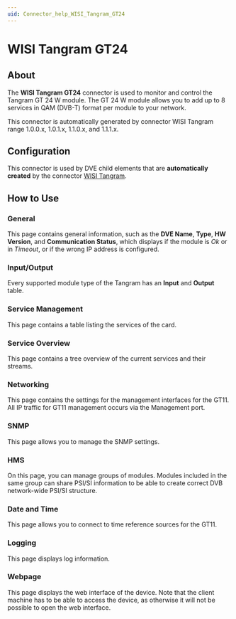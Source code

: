 ```yaml
---
uid: Connector_help_WISI_Tangram_GT24
---
```


# WISI Tangram GT24

## About

The **WISI Tangram GT24** connector is used to monitor and control the Tangram GT 24 W module. The GT 24 W module allows you to add up to 8 services in QAM (DVB-T) format per module to your network.

This connector is automatically generated by connector WISI Tangram range 1.0.0.x, 1.0.1.x, 1.1.0.x, and 1.1.1.x.

## Configuration

This connector is used by DVE child elements that are **automatically created** by the connector [WISI Tangram](xref:Connector_help_WISI_Tangram).

## How to Use

### General

This page contains general information, such as the **DVE Name**, **Type**, **HW Version**, and **Communication Status**, which displays if the module is *Ok* or in *Timeout*, or if the wrong IP address is configured.

### Input/Output

Every supported module type of the Tangram has an **Input** and **Output** table.

### Service Management

This page contains a table listing the services of the card.

### Service Overview

This page contains a tree overview of the current services and their streams.

### Networking

This page contains the settings for the management interfaces for the GT11. All IP traffic for GT11 management occurs via the Management port.

### SNMP

This page allows you to manage the SNMP settings.

### HMS

On this page, you can manage groups of modules. Modules included in the same group can share PSI/SI information to be able to create correct DVB network-wide PSI/SI structure.

### Date and Time

This page allows you to connect to time reference sources for the GT11.

### Logging

This page displays log information.

### Webpage

This page displays the web interface of the device. Note that the client machine has to be able to access the device, as otherwise it will not be possible to open the web interface.
